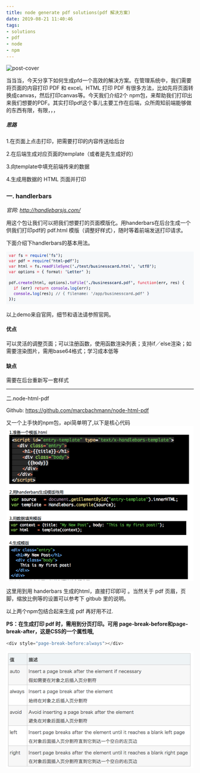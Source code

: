 ```yaml
---
title: node generate pdf solutions(pdf 解决方案)
date: 2019-08-21 11:40:46
tags: 
- solutions
- pdf
- node
- npm
---
```

![post-cover](/images/covers/nodepdf-cover.jpeg)

当当当，今天分享下如何生成pfd一个高效的解决方案。在管理系统中，我们需要将页面的内容打印 PDF 和 excel。HTML 打印 PDF 有很多方法，比如先将页面转换成canvas，然后打印canvas等。今天我们介绍2个 npm包，来帮助我们打印出来我们想要的PDF。其实打印pdf这个事儿主要工作在后端，众所周知前端能够做的东西有限，有限，，，

##### 思路

1.在页面上点击打印，把需要打印的内容传送给后台

2.在后端生成对应页面的template（或者是先生成好的）

3.向template中填充前端传来的数据

4.生成用数据的 HTML 页面并打印



### 一. handlerbars

*官网: http://handlebarsjs.com/*

用这个包让我们可以把我们想要打的页面模版化。用handerbars在后台生成一个供我们打印pdf的 pdf.html 模版（调整好样式），随时等着前端发送打印请求。

下面介绍下handlerbars的基本用法。

![](nodepdf/nodePDF2.png)

以上demo来自官网，细节和语法请参照官网。

#### **优点**
可以灵活的调整页面；可以注册函数，使用函数渲染列表；支持if／else渲染；如需要渲染图片，需用base64格式；学习成本低等

#### **缺点**
需要在后台重新写一套样式

---

二.node-html-pdf

Github: https://github.com/marcbachmann/node-html-pdf

又一个上手快的npm包，api简单明了,以下是核心代码
![](nodepdf/nodePDF1.png)

这里用到用 handerbars 生成的html，直接打印即可 。当然关于 pdf 页眉，页脚，缩放比例等的设置可以参考下 gitbub 里的说明。

以上两个npm包结合起来生成 pdf 再好用不过.

**PS：在生成打印 pdf 时，需用到分页打印。可用 page-break-before和page-break-after，这是CSS的一个属性哦,**
```js
<div style="page-break-before:always"></div>
```


![](nodepdf/nodePDF3.png)
